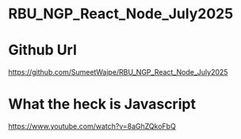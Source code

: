 # RBU_NGP_React_Node_July2025

# Github Url

https://github.com/SumeetWajpe/RBU_NGP_React_Node_July2025


# What the heck is Javascript
https://www.youtube.com/watch?v=8aGhZQkoFbQ